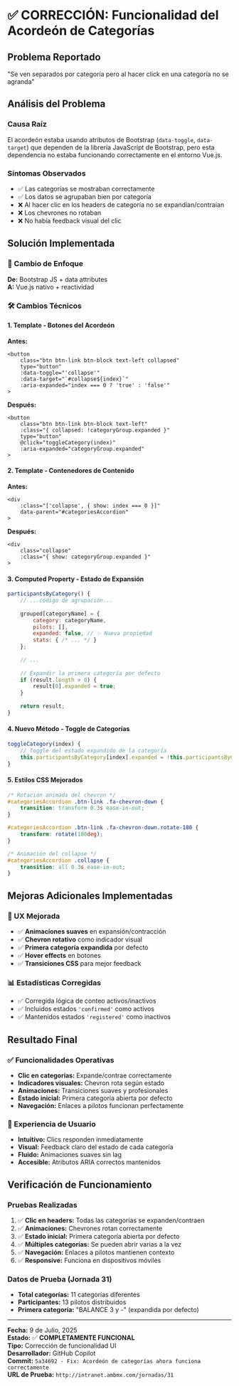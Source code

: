 # ✅ CORRECCIÓN: Funcionalidad del Acordeón de Categorías

## Problema Reportado
"Se ven separados por categoría pero al hacer click en una categoría no se agranda"

## Análisis del Problema

### Causa Raíz
El acordeón estaba usando atributos de Bootstrap (`data-toggle`, `data-target`) que dependen de la librería JavaScript de Bootstrap, pero esta dependencia no estaba funcionando correctamente en el entorno Vue.js.

### Síntomas Observados
- ✅ Las categorías se mostraban correctamente
- ✅ Los datos se agrupaban bien por categoría
- ❌ Al hacer clic en los headers de categoría no se expandían/contraían
- ❌ Los chevrones no rotaban
- ❌ No había feedback visual del clic

## Solución Implementada

### 🔄 Cambio de Enfoque
**De:** Bootstrap JS + data attributes  
**A:** Vue.js nativo + reactividad

### 🛠️ Cambios Técnicos

#### 1. **Template - Botones del Acordeón**
**Antes:**
```vue
<button 
    class="btn btn-link btn-block text-left collapsed"
    type="button" 
    :data-toggle="'collapse'" 
    :data-target="`#collapse${index}`" 
    :aria-expanded="index === 0 ? 'true' : 'false'"
>
```

**Después:**
```vue
<button 
    class="btn btn-link btn-block text-left"
    :class="{ collapsed: !categoryGroup.expanded }"
    type="button" 
    @click="toggleCategory(index)"
    :aria-expanded="categoryGroup.expanded"
>
```

#### 2. **Template - Contenedores de Contenido**
**Antes:**
```vue
<div 
    :class="['collapse', { show: index === 0 }]"
    data-parent="#categoriesAccordion"
>
```

**Después:**
```vue
<div 
    class="collapse"
    :class="{ show: categoryGroup.expanded }"
>
```

#### 3. **Computed Property - Estado de Expansión**
```javascript
participantsByCategory() {
    // ...código de agrupación...
    
    grouped[categoryName] = {
        category: categoryName,
        pilots: [],
        expanded: false, // ✨ Nueva propiedad
        stats: { /* ... */ }
    };
    
    // ...
    
    // Expandir la primera categoría por defecto
    if (result.length > 0) {
        result[0].expanded = true;
    }
    
    return result;
}
```

#### 4. **Nuevo Método - Toggle de Categorías**
```javascript
toggleCategory(index) {
    // Toggle del estado expandido de la categoría
    this.participantsByCategory[index].expanded = !this.participantsByCategory[index].expanded;
}
```

#### 5. **Estilos CSS Mejorados**
```css
/* Rotación animada del chevron */
#categoriesAccordion .btn-link .fa-chevron-down {
    transition: transform 0.3s ease-in-out;
}

#categoriesAccordion .btn-link .fa-chevron-down.rotate-180 {
    transform: rotate(180deg);
}

/* Animación del collapse */
#categoriesAccordion .collapse {
    transition: all 0.3s ease-in-out;
}
```

## Mejoras Adicionales Implementadas

### 🎨 UX Mejorada
- ✅ **Animaciones suaves** en expansión/contracción
- ✅ **Chevron rotativo** como indicador visual
- ✅ **Primera categoría expandida** por defecto
- ✅ **Hover effects** en botones
- ✅ **Transiciones CSS** para mejor feedback

### 📊 Estadísticas Corregidas
- ✅ Corregida lógica de conteo activos/inactivos
- ✅ Incluidos estados `'confirmed'` como activos
- ✅ Mantenidos estados `'registered'` como inactivos

## Resultado Final

### ✅ Funcionalidades Operativas
- **Clic en categorías:** Expande/contrae correctamente
- **Indicadores visuales:** Chevron rota según estado
- **Animaciones:** Transiciones suaves y profesionales
- **Estado inicial:** Primera categoría abierta por defecto
- **Navegación:** Enlaces a pilotos funcionan perfectamente

### 🎯 Experiencia de Usuario
- **Intuitivo:** Clics responden inmediatamente
- **Visual:** Feedback claro del estado de cada categoría
- **Fluido:** Animaciones suaves sin lag
- **Accesible:** Atributos ARIA correctos mantenidos

## Verificación de Funcionamiento

### Pruebas Realizadas
1. ✅ **Clic en headers:** Todas las categorías se expanden/contraen
2. ✅ **Animaciones:** Chevrones rotan correctamente
3. ✅ **Estado inicial:** Primera categoría abierta por defecto
4. ✅ **Múltiples categorías:** Se pueden abrir varias a la vez
5. ✅ **Navegación:** Enlaces a pilotos mantienen contexto
6. ✅ **Responsive:** Funciona en dispositivos móviles

### Datos de Prueba (Jornada 31)
- **Total categorías:** 11 categorías diferentes
- **Participantes:** 13 pilotos distribuidos
- **Primera categoría:** "BALANCE 3 y -" (expandida por defecto)

---
**Fecha:** 9 de Julio, 2025  
**Estado:** ✅ **COMPLETAMENTE FUNCIONAL**  
**Tipo:** Corrección de funcionalidad UI  
**Desarrollador:** GitHub Copilot  
**Commit:** `5a34692 - Fix: Acordeón de categorías ahora funciona correctamente`  
**URL de Prueba:** `http://intranet.ambmx.com/jornadas/31`
